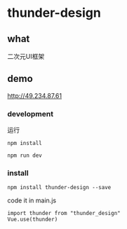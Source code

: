 # thunder-design

## what
二次元UI框架

## demo
http://49.234.87.61

### development
运行
```
npm install
```
```
npm run dev
```

### install
```
npm install thunder-design --save
```
code it in main.js
```
import thunder from "thunder_design"
Vue.use(thunder)
```
